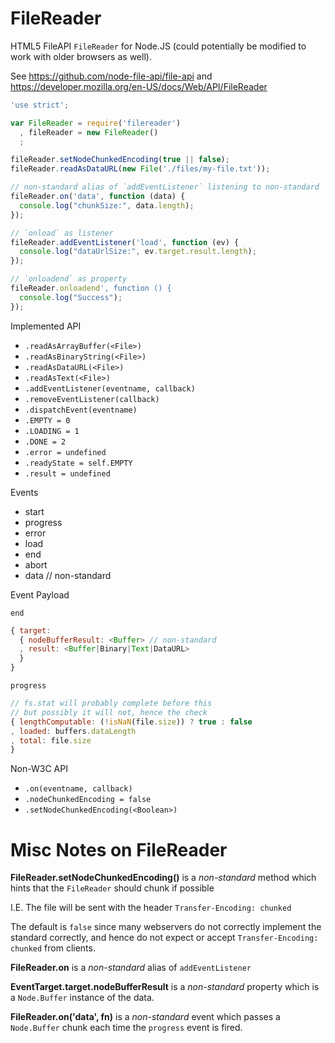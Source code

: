 FileReader
==========

HTML5 FileAPI `FileReader` for Node.JS
(could potentially be modified to work with older browsers as well).

See <https://github.com/node-file-api/file-api> and <https://developer.mozilla.org/en-US/docs/Web/API/FileReader> 


```javascript
'use strict';

var FileReader = require('filereader')
  , fileReader = new FileReader()
  ;

fileReader.setNodeChunkedEncoding(true || false);
fileReader.readAsDataURL(new File('./files/my-file.txt'));

// non-standard alias of `addEventListener` listening to non-standard `data` event
fileReader.on('data', function (data) {
  console.log("chunkSize:", data.length);
});

// `onload` as listener
fileReader.addEventListener('load', function (ev) {
  console.log("dataUrlSize:", ev.target.result.length);
});

// `onloadend` as property
fileReader.onloadend', function () {
  console.log("Success");
});
```

Implemented API

  * `.readAsArrayBuffer(<File>)`
  * `.readAsBinaryString(<File>)`
  * `.readAsDataURL(<File>)`
  * `.readAsText(<File>)`
  * `.addEventListener(eventname, callback)`
  * `.removeEventListener(callback)`
  * `.dispatchEvent(eventname)`
  * `.EMPTY = 0`
  * `.LOADING = 1`
  * `.DONE = 2`
  * `.error = undefined`
  * `.readyState = self.EMPTY`
  * `.result = undefined`

Events

  * start
  * progress
  * error
  * load
  * end
  * abort
  * data // non-standard

Event Payload

`end`
```javascript
{ target:
  { nodeBufferResult: <Buffer> // non-standard
  , result: <Buffer|Binary|Text|DataURL>
  }
}
```

`progress`
```javascript
// fs.stat will probably complete before this
// but possibly it will not, hence the check
{ lengthComputable: (!isNaN(file.size)) ? true : false
, loaded: buffers.dataLength
, total: file.size
}
```

Non-W3C API

  * `.on(eventname, callback)`
  * `.nodeChunkedEncoding = false`
  * `.setNodeChunkedEncoding(<Boolean>)`
  
Misc Notes on FileReader
===

**FileReader.setNodeChunkedEncoding()** is a *non-standard* method which hints that the `FileReader` should chunk if possible

I.E. The file will be sent with the header `Transfer-Encoding: chunked`

The default is `false` since many webservers do not correctly implement the standard correctly,
and hence do not expect or accept `Transfer-Encoding: chunked` from clients.

**FileReader.on** is a *non-standard* alias of `addEventListener`

**EventTarget.target.nodeBufferResult** is a *non-standard* property which is a `Node.Buffer` instance of the data.

**FileReader.on('data', fn)** is a *non-standard* event which passes a `Node.Buffer` chunk each time the `progress` event is fired.
